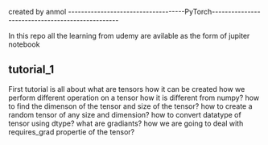 created by anmol
  ------------------------------------PyTorch-------------------------------------------------


In this repo all the learning from udemy are avilable as the form of jupiter notebook

tutorial_1 
---------------------------------------------------------------------------------------------
First tutorial is all about what are tensors how it can be created how we perform different operation on a tensor 
how it is different from numpy?
how to find the dimenson of the tensor and size of the tensor?
how to create a random tensor of any size and dimension?
how to convert datatype of tensor using dtype?
what are gradiants?
how we are going to deal with requires_grad propertie of the tensor? 
